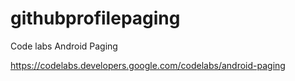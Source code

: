 # githubprofilepaging

Code labs Android Paging

https://codelabs.developers.google.com/codelabs/android-paging

